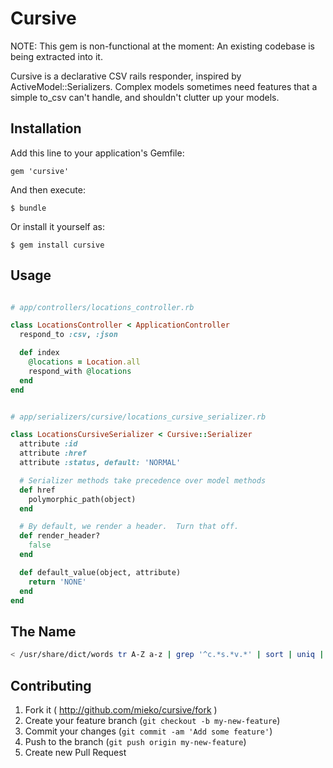 # Cursive

NOTE: This gem is non-functional at the moment: An existing codebase is being
extracted into it.

Cursive is a declarative CSV rails responder, inspired by
ActiveModel::Serializers.  Complex models sometimes need features that a simple
to_csv can't handle, and shouldn't clutter up your models.

## Installation

Add this line to your application's Gemfile:

    gem 'cursive'

And then execute:

    $ bundle

Or install it yourself as:

    $ gem install cursive

## Usage

```ruby

# app/controllers/locations_controller.rb

class LocationsController < ApplicationController
  respond_to :csv, :json

  def index
    @locations = Location.all
    respond_with @locations
  end
end


# app/serializers/cursive/locations_cursive_serializer.rb

class LocationsCursiveSerializer < Cursive::Serializer
  attribute :id
  attribute :href
  attribute :status, default: 'NORMAL'

  # Serializer methods take precedence over model methods
  def href
    polymorphic_path(object)
  end

  # By default, we render a header.  Turn that off.
  def render_header?
    false
  end

  def default_value(object, attribute)
    return 'NONE'
  end
end


```

## The Name

```bash
< /usr/share/dict/words tr A-Z a-z | grep '^c.*s.*v.*' | sort | uniq | less
```

## Contributing

1. Fork it ( http://github.com/mieko/cursive/fork )
2. Create your feature branch (`git checkout -b my-new-feature`)
3. Commit your changes (`git commit -am 'Add some feature'`)
4. Push to the branch (`git push origin my-new-feature`)
5. Create new Pull Request
